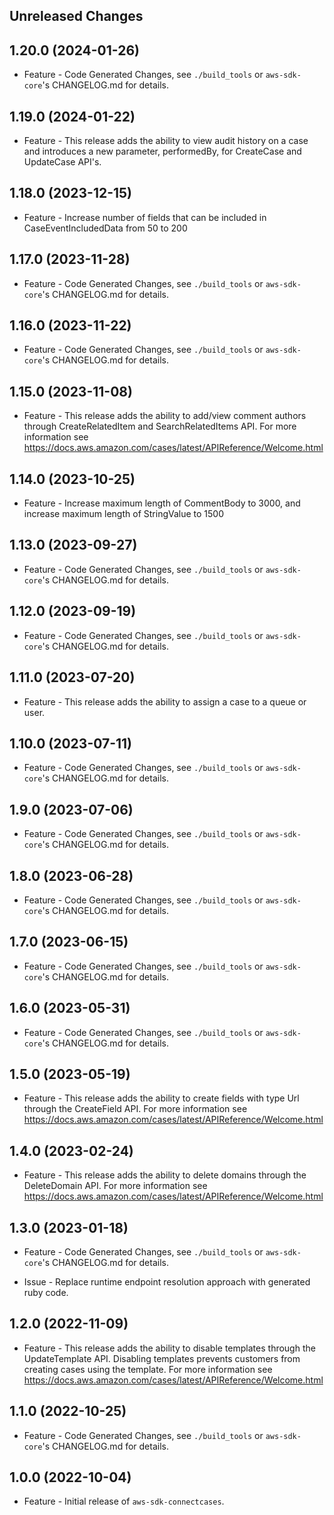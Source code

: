 Unreleased Changes
------------------

1.20.0 (2024-01-26)
------------------

* Feature - Code Generated Changes, see `./build_tools` or `aws-sdk-core`'s CHANGELOG.md for details.

1.19.0 (2024-01-22)
------------------

* Feature - This release adds the ability to view audit history on a case and introduces a new parameter, performedBy, for CreateCase and UpdateCase API's.

1.18.0 (2023-12-15)
------------------

* Feature - Increase number of fields that can be included in CaseEventIncludedData from 50 to 200

1.17.0 (2023-11-28)
------------------

* Feature - Code Generated Changes, see `./build_tools` or `aws-sdk-core`'s CHANGELOG.md for details.

1.16.0 (2023-11-22)
------------------

* Feature - Code Generated Changes, see `./build_tools` or `aws-sdk-core`'s CHANGELOG.md for details.

1.15.0 (2023-11-08)
------------------

* Feature - This release adds the ability to add/view comment authors through CreateRelatedItem and SearchRelatedItems API. For more information see https://docs.aws.amazon.com/cases/latest/APIReference/Welcome.html

1.14.0 (2023-10-25)
------------------

* Feature - Increase maximum length of CommentBody to 3000, and increase maximum length of StringValue to 1500

1.13.0 (2023-09-27)
------------------

* Feature - Code Generated Changes, see `./build_tools` or `aws-sdk-core`'s CHANGELOG.md for details.

1.12.0 (2023-09-19)
------------------

* Feature - Code Generated Changes, see `./build_tools` or `aws-sdk-core`'s CHANGELOG.md for details.

1.11.0 (2023-07-20)
------------------

* Feature - This release adds the ability to assign a case to a queue or user.

1.10.0 (2023-07-11)
------------------

* Feature - Code Generated Changes, see `./build_tools` or `aws-sdk-core`'s CHANGELOG.md for details.

1.9.0 (2023-07-06)
------------------

* Feature - Code Generated Changes, see `./build_tools` or `aws-sdk-core`'s CHANGELOG.md for details.

1.8.0 (2023-06-28)
------------------

* Feature - Code Generated Changes, see `./build_tools` or `aws-sdk-core`'s CHANGELOG.md for details.

1.7.0 (2023-06-15)
------------------

* Feature - Code Generated Changes, see `./build_tools` or `aws-sdk-core`'s CHANGELOG.md for details.

1.6.0 (2023-05-31)
------------------

* Feature - Code Generated Changes, see `./build_tools` or `aws-sdk-core`'s CHANGELOG.md for details.

1.5.0 (2023-05-19)
------------------

* Feature - This release adds the ability to create fields with type Url through the CreateField API. For more information see https://docs.aws.amazon.com/cases/latest/APIReference/Welcome.html

1.4.0 (2023-02-24)
------------------

* Feature - This release adds the ability to delete domains through the DeleteDomain API. For more information see https://docs.aws.amazon.com/cases/latest/APIReference/Welcome.html

1.3.0 (2023-01-18)
------------------

* Feature - Code Generated Changes, see `./build_tools` or `aws-sdk-core`'s CHANGELOG.md for details.

* Issue - Replace runtime endpoint resolution approach with generated ruby code.

1.2.0 (2022-11-09)
------------------

* Feature - This release adds the ability to disable templates through the UpdateTemplate API. Disabling templates prevents customers from creating cases using the template. For more information see https://docs.aws.amazon.com/cases/latest/APIReference/Welcome.html

1.1.0 (2022-10-25)
------------------

* Feature - Code Generated Changes, see `./build_tools` or `aws-sdk-core`'s CHANGELOG.md for details.

1.0.0 (2022-10-04)
------------------

* Feature - Initial release of `aws-sdk-connectcases`.

